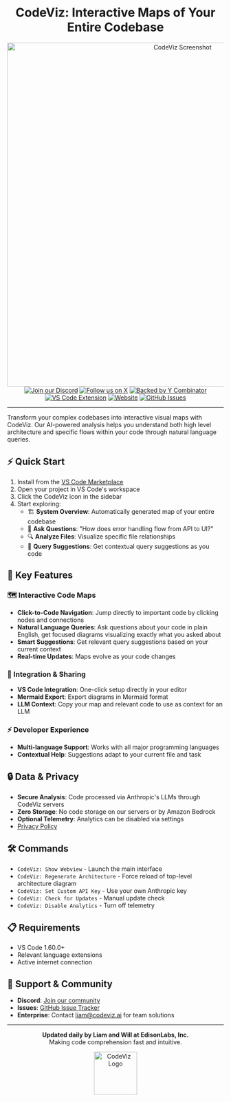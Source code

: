 <div align="center">
  <div align="center">
  <h1>CodeViz: Interactive Maps of Your Entire Codebase</h1>
  <img src="https://firebasestorage.googleapis.com/v0/b/codeviz-c3275.appspot.com/o/codeviz_readme.png?alt=media&token=1055aa8d-57da-4d3f-848b-10cc8a419283" alt="CodeViz Screenshot" width="800">
  </div>
  <a href="https://discord.gg/jngcr3tPVY"><img src="https://img.shields.io/discord/1237482182230937651?style=for-the-badge&color=7289da&label=Discord&logo=discord&logoColor=ffffff" alt="Join our Discord"></a>
  <a href="https://twitter.com/codeviz_ai"><img src="https://img.shields.io/badge/Follow-@codeviz__ai-black?style=for-the-badge&logo=x&logoColor=white" alt="Follow us on X"></a>
  <a href="https://www.ycombinator.com/companies/codeviz"><img src="https://img.shields.io/badge/Backed_by-Y_Combinator-orange?style=for-the-badge" alt="Backed by Y Combinator"></a>
  <br/>
  <a href="https://marketplace.visualstudio.com/items?itemName=CodeViz.codeviz"><img src="https://img.shields.io/visual-studio-marketplace/v/CodeViz.codeviz?style=for-the-badge&label=VS%20Code&logo=visualstudiocode&logoColor=white&color=0066b8" alt="VS Code Extension"></a>
  <a href="https://codeviz.ai"><img src="https://img.shields.io/badge/Website-codeviz.ai-blue?style=for-the-badge&color=FF6B6B" alt="Website"></a>
  <a href="https://github.com/EdisonLabs-Inc/CodeViz-Public/issues"><img src="https://img.shields.io/github/issues/EdisonLabs-Inc/CodeViz-Public?style=for-the-badge&logo=github&color=4CAF50" alt="GitHub Issues"></a>
  <hr>
</div>

Transform your complex codebases into interactive visual maps with CodeViz. Our AI-powered analysis helps you understand both high level architecture and specific flows within your code through natural language queries.

## ⚡ Quick Start

1. Install from the [VS Code Marketplace](https://marketplace.visualstudio.com/items?itemName=CodeViz.codeviz)
2. Open your project in VS Code's workspace
3. Click the CodeViz icon in the sidebar
4. Start exploring:
   - 🏗️ **System Overview**: Automatically generated map of your entire codebase
   - 💬 **Ask Questions**: "How does error handling flow from API to UI?"
   - 🔍 **Analyze Files**: Visualize specific file relationships
   - 🤖 **Query Suggestions**: Get contextual query suggestions as you code

## 🚀 Key Features

### 🗺️ Interactive Code Maps
- **Click-to-Code Navigation**: Jump directly to important code by clicking nodes and connections
- **Natural Language Queries**: Ask questions about your code in plain English, get focused diagrams visualizing exactly what you asked about
- **Smart Suggestions**: Get relevant query suggestions based on your current context
- **Real-time Updates**: Maps evolve as your code changes

### 🤝 Integration & Sharing
- **VS Code Integration**: One-click setup directly in your editor
- **Mermaid Export**: Export diagrams in Mermaid format
- **LLM Context**: Copy your map and relevant code to use as context for an LLM

### ⚡ Developer Experience
- **Multi-language Support**: Works with all major programming languages
- **Contextual Help**: Suggestions adapt to your current file and task

## 🔒 Data & Privacy

- **Secure Analysis**: Code processed via Anthropic's LLMs through CodeViz servers
- **Zero Storage**: No code storage on our servers or by Amazon Bedrock
- **Optional Telemetry**: Analytics can be disabled via settings
- [Privacy Policy](https://www.iubenda.com/privacy-policy/87134644)

## 🛠️ Commands

- `CodeViz: Show Webview` - Launch the main interface
- `CodeViz: Regenerate Architecture` - Force reload of top-level architecture diagram
- `CodeViz: Set Custom API Key` - Use your own Anthropic key
- `CodeViz: Check for Updates` - Manual update check
- `CodeViz: Disable Analytics` - Turn off telemetry

## 📋 Requirements

- VS Code 1.60.0+
- Relevant language extensions
- Active internet connection

## 🤝 Support & Community

- **Discord**: [Join our community](https://discord.gg/jngcr3tPVY)
- **Issues**: [GitHub Issue Tracker](https://github.com/EdisonLabs-Inc/CodeViz-Public/issues)
- **Enterprise**: Contact liam@codeviz.ai for team solutions

---
<div align="center">
  <p>
  <b>Updated daily by Liam and Will at EdisonLabs, Inc.</b><br>
  Making code comprehension fast and intuitive.
  </p>
  <img src="https://firebasestorage.googleapis.com/v0/b/codeviz-c3275.appspot.com/o/codeviz_logo.png?alt=media&token=45b0753d-ecae-4fe2-9677-1df384fa2e12" alt="CodeViz Logo" width="100" >
</div>
